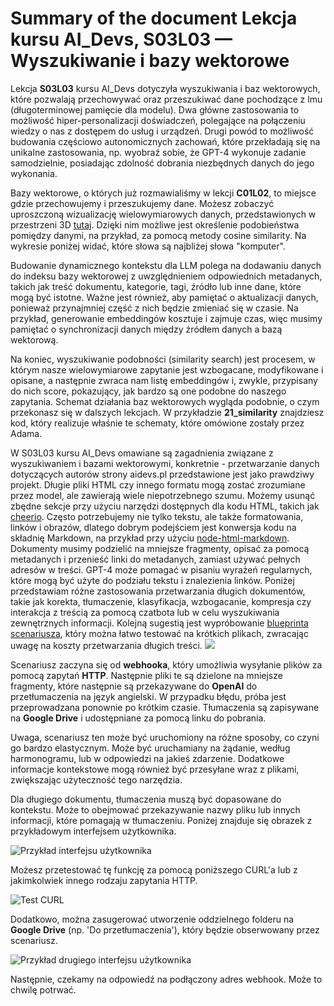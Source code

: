 # Summary of the document Lekcja kursu AI_Devs, S03L03 — Wyszukiwanie i bazy wektorowe

Lekcja **S03L03** kursu AI_Devs dotyczyła wyszukiwania i baz wektorowych, które pozwalają przechowywać oraz przeszukiwać dane pochodzące z lmu (długoterminowej pamięcie dla modelu). Dwa główne zastosowania to możliwość hiper-personalizacji doświadczeń, polegające na połączeniu wiedzy o nas z dostępem do usług i urządzeń. Drugi powód to możliwość budowania częściowo autonomicznych zachowań, które przekładają się na unikalne zastosowania, np. wyobraź sobie, że GPT-4 wykonuje zadanie samodzielnie, posiadając zdolność dobrania niezbędnych danych do jego wykonania. 

Bazy wektorowe, o których już rozmawialiśmy w lekcji **C01L02**, to miejsce gdzie przechowujemy i przeszukujemy dane. Możesz zobaczyć uproszczoną wizualizację wielowymiarowych danych, przedstawionych w przestrzeni 3D [tutaj](https://projector.tensorflow.org). Dzięki nim możliwe jest określenie podobieństwa pomiędzy danymi, na przykład, za pomocą metody cosine similarity. Na wykresie poniżej widać, które słowa są najbliżej słowa "komputer".

Budowanie dynamicznego kontekstu dla LLM polega na dodawaniu danych do indeksu bazy wektorowej z uwzględnieniem odpowiednich metadanych, takich jak treść dokumentu, kategorie, tagi, źródło lub  inne dane, które mogą być istotne. Ważne jest również, aby pamiętać o aktualizacji danych, ponieważ przynajmniej część z nich będzie zmieniać się w czasie. Na przykład, generowanie embeddingów kosztuje i zajmuje czas, więc musimy pamiętać o synchronizacji danych między źródłem danych a bazą wektorową.

Na koniec, wyszukiwanie podobności (similarity search) jest procesem, w którym nasze wielowymiarowe zapytanie jest wzbogacane, modyfikowane i opisane, a następnie zwraca nam listę embeddingów i, zwykle, przypisany do nich score, pokazujący, jak bardzo są one podobne do naszego zapytania. Schemat działania baz wektorowych wygląda podobnie, o czym przekonasz się w dalszych lekcjach. W przykładzie **21_similarity** znajdziesz kod, który realizuje właśnie te schematy, które omówione zostały przez Adama.

W S03L03 kursu AI_Devs omawiane są zagadnienia związane z wyszukiwaniem i bazami wektorowymi, konkretnie - przetwarzanie danych dotyczących autorów strony aidevs.pl przedstawione jest jako prawdziwy projekt. Długie pliki HTML czy innego formatu mogą zostać zrozumiane przez model, ale zawierają wiele niepotrzebnego szumu. Możemy usunąć zbędne sekcje przy użyciu narzędzi dostępnych dla kodu HTML, takich jak [cheerio](https://www.npmjs.com/package/cheerio). Często potrzebujemy nie tylko tekstu, ale także formatowania, linków i obrazów, dlatego dobrym podejściem jest konwersja kodu na składnię Markdown, na przykład przy użyciu [node-html-markdown](https://www.npmjs.com/package/node-html-markdown). Dokumenty musimy podzielić na mniejsze fragmenty, opisać za pomocą metadanych i przenieść linki do metadanych, zamiast używać pełnych adresów w treści. GPT-4 może pomagać w pisaniu wyrażeń regularnych, które mogą być użyte do podziału tekstu i znalezienia linków. Poniżej przedstawiam różne zastosowania przetwarzania długich dokumentów, takie jak korekta, tłumaczenie, klasyfikacja, wzbogacanie, kompresja czy interakcja z treścią za pomocą czatbota lub w celu wyszukiwania zewnętrznych informacji. Kolejną sugestią jest wypróbowanie [blueprinta scenariusza](https://cloud.overment.com/aidevs_process_file-1695994995.json), który można łatwo testować na krótkich plikach, zwracając uwagę na koszty przetwarzania długich treści. ![](https://cloud.overment.com/processing-f7af380e-4.png)

Scenariusz zaczyna się od **webhooka**, który umożliwia wysyłanie plików za pomocą zapytań **HTTP**. Następnie pliki te są dzielone na mniejsze fragmenty, które następnie są przekazywane do **OpenAI** do przetłumaczenia na język angielski. W przypadku błędu, próba jest przeprowadzana ponownie po krótkim czasie. Tłumaczenia są zapisywane na **Google Drive** i udostępniane za pomocą linku do pobrania.

Uwaga, scenariusz ten może być uruchomiony na różne sposoby, co czyni go bardzo elastycznym. Może być uruchamiany na żądanie, według harmonogramu, lub w odpowiedzi na jakieś zdarzenie. Dodatkowe informacje kontekstowe mogą również być przesyłane wraz z plikami, zwiększając użyteczność tego narzędzia.

Dla długiego dokumentu, tłumaczenia muszą być dopasowane do kontekstu. Może to obejmować przekazywanie nazwy pliku lub innych informacji, które pomagają w tłumaczeniu. Poniżej znajduje się obrazek z przykładowym interfejsem użytkownika. 

![Przykład interfejsu użytkownika](https://cloud.overment.com/prompt-e7738b20-3.png)

Możesz przetestować tę funkcję za pomocą poniższego CURL'a lub z jakimkolwiek innego rodzaju zapytania HTTP.

![Test CURL](https://cloud.overment.com/curl-2d752ffc-b.png)

Dodatkowo, można zasugerować utworzenie oddzielnego folderu na **Google Drive** (np. 'Do przetłumaczenia'), który będzie obserwowany przez scenariusz.

![Przykład drugiego interfejsu użytkownika](https://cloud.overment.com/process-e7445b93-a.png)

Następnie, czekamy na odpowiedź na podłączony adres webhook. Może to chwilę potrwać.


